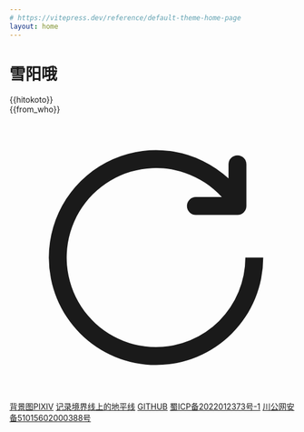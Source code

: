 ```yaml
---
# https://vitepress.dev/reference/default-theme-home-page
layout: home
---
```


<script setup>
import { ref,onMounted,onUnmounted  } from 'vue'

const loading = ref(false)
const hitokoto = ref('一路走一路失去，也一路拥有。')
const from_who = ref('')

let timer
function startInterval() {
  timer = setTimeout(fetchHitokoto, 30 * 1000)
}
async function fetchHitokoto() {
  if(loading.value) return
  loading.value = true

  if (timer) clearTimeout(timer)
  const data = await fetch('https://hi.logacg.com').then(res => res.json())
  if (data && data.hitokoto) {
    let str = ''
    if (data.from_who) {
      str += (`—— ${data.from_who}`)
    }

    if (data.from && data.from !== '原创') {
      str += (`「${data.from}」`)
    }
    from_who.value = str
    hitokoto.value = data.hitokoto
  }

  startInterval()
  loading.value = false
}

onMounted(() => {
  fetchHitokoto()
  document.body.style.backgroundImage = "url('./73575222_p0.webp')"
})

onUnmounted(() => {
  clearTimeout(timer)
  document.body.style.backgroundImage = 'none'
})
</script>

<div :class='$style.body'>
  <h1 :class='$style.h1'>雪阳哦</h1>
  <div :class="[$style.hitokoto]">
    {{hitokoto}}
  </div>
  <div :class="[$style.from_who]">{{from_who}}
  <div :class="[$style.more]" @click="fetchHitokoto" title="再来一句">
    <svg xmlns="http://www.w3.org/2000/svg" viewBox="0 0 1024 1024" :class="[loading ? $style.loading: '']">
      <path fill="currentColor"
        d="M784.512 230.272v-50.56a32 32 0 1 1 64 0v149.056a32 32 0 0 1-32 32H667.52a32 32 0 1 1 0-64h92.992A320 320 0 1 0 524.8 833.152a320 320 0 0 0 320-320h64a384 384 0 0 1-384 384 384 384 0 0 1-384-384 384 384 0 0 1 643.712-282.88z">
      </path>
    </svg>
  </div>
  </div>
</div>

<div :class='$style.copyright'>
    <a href="https://www.pixiv.net/artworks/73575222" rel="noopener noreferrer" target="_blank">背景图PIXIV</a>
  <span></span>
  <a href="https://logacg.com">记录境界线上的地平线</a>
  <span></span>
  <a href="https://github.com/sekaiai" rel="noopener noreferrer" target="_blank">GITHUB</a>
  <span></span>
  <a target="_blank" rel="noopener noreferrer" href="https://beian.miit.gov.cn">蜀ICP备2022012373号-1</a>
  <span></span>
  <a rel="noopener noreferrer" target="_blank" href="http://www.beian.gov.cn/portal/registerSystemInfo?recordcode=51015602000388">川公网安备51015602000388号</a>
</div>

<style module>
:root {
  --main-color: #fff;
  --font-size-hitokoto: 40px;
  --font-size-from-who: 28px;
}
/* 布局组件 */
.h1 {
  height: 12vh;
  opacity: 0;
}

.body {
  margin: 0;
  display: flex;
  flex-direction: column;
  align-items: center;
  gap: 2px;
  /* color: var(--main-color); */
}

.copyright {
  position: fixed;
  text-align: center;
  font-size: 14px;
  gap: 10px;
  display: flex;
  align-items: center;
  justify-content: center;
  width: 100%;
  left :0;
  right: 0;
  bottom: 2px;
  flex-wrap: wrap;
  padding: 5px 10px;
}
/* 版权信息样式 */
.copyright img {
  width: 14px;
  display: block;
}

.copyright span {
  display: inline-block;
  border-right: 1px solid #333;
  height: 14px;
}

/* 文本样式 */
.hitokoto {
  font-family: serif;
  text-align: center;
  font-size: var(--font-size-hitokoto);
  max-width: 824px;
  padding: 0 12px;
  line-height: initial;
  /* border-radius: 4px; */
  /* background-color: var(--vp-nav-bg-color); */
  /* background: color-mix(in srgb, var(--vp-nav-bg-color) 60%, transparent); */
}

.from_who {
  font-family: serif;
  text-align: center;
  font-size: var(--font-size-from-who);
  padding: 0 10px;
  line-height: initial;
  display: flex;
  align-items: flex-end;
}

.more {
  width: 16px;
  height: 16px;
  padding: 6px 3px;
  cursor: pointer;
  line-height: 1;
  box-sizing: content-box;
}

@keyframes spin {
  to { transform: rotate(360deg); }
}

/* 状态样式 */
.loading {
  animation: spin .3s ease infinite;
}
</style>
